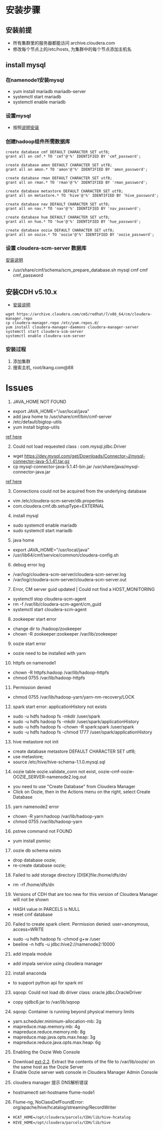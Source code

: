 # 安装步骤

## 安装前提
* 所有集群里的服务器都能访问 archive.cloudera.com
* 修改每个节点上的/etc/hosts, 为集群中的每个节点添加主机名

## install mysql

### 在namenode1安装mysql
* yum install mariadb mariadb-server
* systemctl start mariadb
* systemctl enable mariadb

### 设置mysql
* 按照[说明安装](https://www.cloudera.com/documentation/enterprise/latest/topics/install_cm_mariadb.html)

### 创建hadoop组件所需数据库
```
create database cmf DEFAULT CHARACTER SET utf8;
grant all on cmf.* TO 'cmf'@'%' IDENTIFIED BY 'cmf_password';

create database amon DEFAULT CHARACTER SET utf8;
grant all on amon.* TO 'amon'@'%' IDENTIFIED BY 'amon_password';

create database rman DEFAULT CHARACTER SET utf8;
grant all on rman.* TO 'rman'@'%' IDENTIFIED BY 'rman_password';

create database metastore DEFAULT CHARACTER SET utf8;
grant all on metastore.* TO 'hive'@'%' IDENTIFIED BY 'hive_password';

create database nav DEFAULT CHARACTER SET utf8;
grant all on nav.* TO 'nav'@'%' IDENTIFIED BY 'nav_password';

create database hue DEFAULT CHARACTER SET utf8;
grant all on hue.* TO 'hue'@'%' IDENTIFIED BY 'hue_password';

create database oozie DEFAULT CHARACTER SET utf8;
grant all on oozie.* TO 'oozie'@'%' IDENTIFIED BY 'oozie_password';
```

### 设置 cloudera-scm-server 数据库
[安装说明](https://www.cloudera.com/documentation/enterprise/latest/topics/cm_ig_installing_configuring_dbs.html#cmig_topic_5)
- /usr/share/cmf/schema/scm_prepare_database.sh mysql cmf cmf cmf_password

## 安装CDH v5.10.x
- [安装说明](https://www.cloudera.com/documentation/enterprise/latest/topics/cm_ig_install_path_b.html#cmig_topic_6_6_1__section_gkr_z31_v5)
```
wget https://archive.cloudera.com/cm5/redhat/7/x86_64/cm/cloudera-manager.repo
cp cloudera-manager.repo /etc/yum.repos.d/
yum install cloudera-manager-daemons cloudera-manager-server
systemctl start cloudera-scm-server
systemctl enable cloudera-scm-server
```

### 安装过程
1. 添加集群
2. 搜索主机, root/ikang.com@88



# Issues

1. JAVA_HOME NOT FOUND
- export JAVA_HOME="/usr/local/java"
- add java home to /usr/share/cmf/bin/cmf-server
- /etc/default/bigtop-utils
- yum install bigtop-utils

[ref here](https://www.cloudera.com/documentation/enterprise/latest/topics/cdh_ig_jdk_installation.html#topic_29)

2. Could not load requested class : com.mysql.jdbc.Driver

- wget https://dev.mysql.com/get/Downloads/Connector-J/mysql-connector-java-5.1.41.tar.gz
- cp mysql-connector-java-5.1.41-bin.jar /usr/share/java/mysql-connector-java.jar

[ref here](https://www.cloudera.com/documentation/enterprise/latest/topics/cm_ig_mysql.html#cmig_topic_5_5_1)

3. Connections could not be acquired from the underlying database
- vim /etc/cloudera-scm-server/db.properties
- com.cloudera.cmf.db.setupType=EXTERNAL

4. install mysql
- sudo systemctl enable mariadb
- sudo systemctl start mariadb

5. java home
- export JAVA_HOME="/usr/local/java"
- /usr/lib64/cmf/service/common/cloudera-config.sh

6. debug error log
- /var/log/cloudera-scm-server/cloudera-scm-server.log
- /var/log/cloudera-scm-server/cloudera-scm-server.out

7. Error, CM server guid updated | Could not find a HOST_MONITORING
- systemctl stop cloudera-scm-agent
- rm -f /var/lib/cloudera-scm-agent/cm_guid
- systemctl start cloudera-scm-agent

8. zookeeper start error
- change dir to /hadoop/zookeeper
- chown -R zookeeper:zookeeper /var/lib/zookeeper

9. oozie start error
- oozie need to be installed with yarn

10. httpfs on namenode1
- chown -R httpfs:hadoop /var/lib/hadoop-httpfs
- chmod 0755 /var/lib/hadoop-httpfs

11. Permission denied
- chmod 0755 /var/lib/hadoop-yarn/yarn-nm-recovery/LOCK

12. spark start error: applicationHistory not exists
- sudo -u hdfs hadoop fs -mkdir /user/spark
- sudo -u hdfs hadoop fs -mkdir /user/spark/applicationHistory
- sudo -u hdfs hadoop fs -chown -R spark:spark /user/spark
- sudo -u hdfs hadoop fs -chmod 1777 /user/spark/applicationHistory

13. hive metastore not init
- create database metastore DEFAULT CHARACTER SET utf8;
- use metastore;
- source /etc/hive/hive-schema-1.1.0.mysql.sql

14. oozie table oozie.validate_conn not exist, oozie-cmf-oozie-OOZIE_SERVER-namenode2.log.out
- you need to use "Create Database" from Cloudera Manager
- Click on Oozie, then in the Actions menu on the right, select Create Database

15. yarn namenode2 error
- chown -R yarn:hadoop /var/lib/hadoop-yarn
- chmod 0755 /var/lib/hadoop-yarn

16. pstree command not FOUND
- yum install psmisc

17. oozie db schema exists
- drop database oozie;
- re-create database oozie;

18. Failed to add storage directory [DISK]file:/home/dfs/dn/
- rm -rf /home/dfs/dn

19. Versions of CDH that are too new for this version of Cloudera Manager will not be shown
- HASH value in PARCELS is NULL
- reset cmf database

20. Failed to create spark client. Permission denied: user=anonymous, access=WRITE
- sudo -u hdfs hadoop fs -chmod g+w /user
- beeline -n hdfs -u jdbc:hive2://namenode2:10000

21. add impala module
- add impala service using cloudera manager

22. install anaconda
- to support python api for spark ml

23. sqoop: Could not load db driver class: oracle.jdbc.OracleDriver
- copy ojdbc6.jar to /var/lib/sqoop

24. sqoop: Container is running beyond physical memory limits
- yarn.scheduler.minimum-allocation-mb: 2g
- mapreduce.map.memory.mb: 4g
- mapreduce.reduce.memory.mb: 8g
- mapreduce.map.java.opts.max.heap: 3g
- mapreduce.reduce.java.opts.max.heap: 6g

25. Enabling the Oozie Web Console
- Download [ext-2.2](). Extract the contents of the file to /var/lib/oozie/ on the same host as the Oozie Server
- Enable Oozie server web console in Cloudera Manager Admin Console

25. cloudera manager 提示 DNS解析错误
- hostnamectl set-hostname flume-node1

26. Flume-ng, NoClassDefFoundError: org/apache/hive/hcatalog/streaming/RecordWriter
- `HCAT_HOME=/opt/cloudera/parcels/CDH/lib/hive-hcatalog`
- `HIVE_HOME=/opt/cloudera/parcels/CDH/lib/hive`
